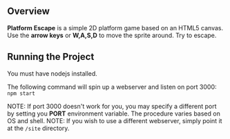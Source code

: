 ## Overview
**Platform Escape** is a simple 2D platform game based on an HTML5 canvas.  Use the **arrow keys** or **W,A,S,D** to move
the sprite around. Try to escape.

## Running the Project ##
You must have nodejs installed.

The following command will spin up a webserver and listen on port 3000:
	```
	npm start
	```

NOTE: If port 3000 doesn't work for you, you may specify a different port by setting you **PORT** environment variable. The procedure varies based on OS and shell.
NOTE: If you wish to use a different webserver, simply point it at the `/site` directory.
